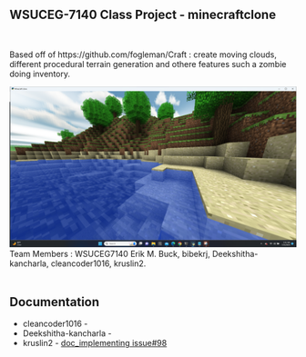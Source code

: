 <h2>WSUCEG-7140 Class Project - minecraftclone</h2></br>
<p>Based off of https://github.com/fogleman/Craft : create moving clouds, different procedural terrain generation and othere features such a zombie doing inventory.
</p>
<img src="Screenshot.png"></br>
Team Members : WSUCEG7140 Erik M. Buck, bibekrj, Deekshitha-kancharla, cleancoder1016, kruslin2.</br></br>
<h2>Documentation</h2>
<ul>
  <li>cleancoder1016 - </li>
  <li>Deekshitha-kancharla - </li>
  <li>kruslin2 - <a href="https://kentruslin.github.io/CEG7140/">doc_implementing issue#98</a></li>
</ul>  




